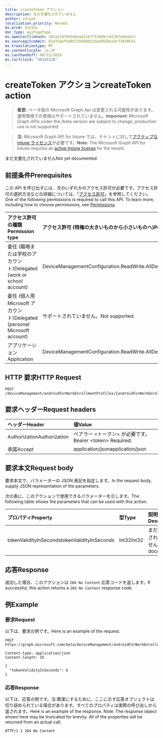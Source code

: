 ```yaml
---
title: createToken アクション
description: まだ文書化されていません
author: rolyon
localization_priority: Normal
ms.prod: Intune
doc_type: apiPageType
ms.openlocfilehash: 282a21076d5debad2167f319d9cc6226f4db44e3
ms.sourcegitcommit: b5425ebf648572569b032ded5b56e1dcf3830515
ms.translationtype: MT
ms.contentlocale: ja-JP
ms.lasthandoff: 08/13/2019
ms.locfileid: "36325128"
---
```

# <a name="createtoken-action"></a><span data-ttu-id="ece3f-103">createToken アクション</span><span class="sxs-lookup"><span data-stu-id="ece3f-103">createToken action</span></span>

> <span data-ttu-id="ece3f-104">**重要:** ベータ版の Microsoft Graph Api は変更される可能性があります。運用環境での使用はサポートされていません。</span><span class="sxs-lookup"><span data-stu-id="ece3f-104">**Important:** Microsoft Graph APIs under the /beta version are subject to change; production use is not supported.</span></span>

> <span data-ttu-id="ece3f-105">**注:** Microsoft Graph API for Intune では、テナントに対して[アクティブな intune ライセンス](https://go.microsoft.com/fwlink/?linkid=839381)が必要です。</span><span class="sxs-lookup"><span data-stu-id="ece3f-105">**Note:** The Microsoft Graph API for Intune requires an [active Intune license](https://go.microsoft.com/fwlink/?linkid=839381) for the tenant.</span></span>

<span data-ttu-id="ece3f-106">まだ文書化されていません</span><span class="sxs-lookup"><span data-stu-id="ece3f-106">Not yet documented</span></span>

## <a name="prerequisites"></a><span data-ttu-id="ece3f-107">前提条件</span><span class="sxs-lookup"><span data-stu-id="ece3f-107">Prerequisites</span></span>
<span data-ttu-id="ece3f-p101">この API を呼び出すには、次のいずれかのアクセス許可が必要です。アクセス許可の選択方法などの詳細については、「[アクセス許可](/graph/permissions-reference)」を参照してください。</span><span class="sxs-lookup"><span data-stu-id="ece3f-p101">One of the following permissions is required to call this API. To learn more, including how to choose permissions, see [Permissions](/graph/permissions-reference).</span></span>

|<span data-ttu-id="ece3f-110">アクセス許可の種類</span><span class="sxs-lookup"><span data-stu-id="ece3f-110">Permission type</span></span>|<span data-ttu-id="ece3f-111">アクセス許可 (特権の大きいものから小さいものへ)</span><span class="sxs-lookup"><span data-stu-id="ece3f-111">Permissions (from most to least privileged)</span></span>|
|:---|:---|
|<span data-ttu-id="ece3f-112">委任 (職場または学校のアカウント)</span><span class="sxs-lookup"><span data-stu-id="ece3f-112">Delegated (work or school account)</span></span>|<span data-ttu-id="ece3f-113">DeviceManagementConfiguration.ReadWrite.All</span><span class="sxs-lookup"><span data-stu-id="ece3f-113">DeviceManagementConfiguration.ReadWrite.All</span></span>|
|<span data-ttu-id="ece3f-114">委任 (個人用 Microsoft アカウント)</span><span class="sxs-lookup"><span data-stu-id="ece3f-114">Delegated (personal Microsoft account)</span></span>|<span data-ttu-id="ece3f-115">サポートされていません。</span><span class="sxs-lookup"><span data-stu-id="ece3f-115">Not supported.</span></span>|
|<span data-ttu-id="ece3f-116">アプリケーション</span><span class="sxs-lookup"><span data-stu-id="ece3f-116">Application</span></span>|<span data-ttu-id="ece3f-117">DeviceManagementConfiguration.ReadWrite.All</span><span class="sxs-lookup"><span data-stu-id="ece3f-117">DeviceManagementConfiguration.ReadWrite.All</span></span>|

## <a name="http-request"></a><span data-ttu-id="ece3f-118">HTTP 要求</span><span class="sxs-lookup"><span data-stu-id="ece3f-118">HTTP Request</span></span>
<!-- {
  "blockType": "ignored"
}
-->
``` http
POST /deviceManagement/androidForWorkEnrollmentProfiles/{androidForWorkEnrollmentProfileId}/createToken
```

## <a name="request-headers"></a><span data-ttu-id="ece3f-119">要求ヘッダー</span><span class="sxs-lookup"><span data-stu-id="ece3f-119">Request headers</span></span>
|<span data-ttu-id="ece3f-120">ヘッダー</span><span class="sxs-lookup"><span data-stu-id="ece3f-120">Header</span></span>|<span data-ttu-id="ece3f-121">値</span><span class="sxs-lookup"><span data-stu-id="ece3f-121">Value</span></span>|
|:---|:---|
|<span data-ttu-id="ece3f-122">Authorization</span><span class="sxs-lookup"><span data-stu-id="ece3f-122">Authorization</span></span>|<span data-ttu-id="ece3f-123">ベアラー &lt;トークン&gt; が必要です。</span><span class="sxs-lookup"><span data-stu-id="ece3f-123">Bearer &lt;token&gt; Required.</span></span>|
|<span data-ttu-id="ece3f-124">承諾</span><span class="sxs-lookup"><span data-stu-id="ece3f-124">Accept</span></span>|<span data-ttu-id="ece3f-125">application/json</span><span class="sxs-lookup"><span data-stu-id="ece3f-125">application/json</span></span>|

## <a name="request-body"></a><span data-ttu-id="ece3f-126">要求本文</span><span class="sxs-lookup"><span data-stu-id="ece3f-126">Request body</span></span>
<span data-ttu-id="ece3f-127">要求本文で、パラメーターの JSON 表記を指定します。</span><span class="sxs-lookup"><span data-stu-id="ece3f-127">In the request body, supply JSON representation of the parameters.</span></span>

<span data-ttu-id="ece3f-128">次の表に、このアクションで使用できるパラメーターを示します。</span><span class="sxs-lookup"><span data-stu-id="ece3f-128">The following table shows the parameters that can be used with this action.</span></span>

|<span data-ttu-id="ece3f-129">プロパティ</span><span class="sxs-lookup"><span data-stu-id="ece3f-129">Property</span></span>|<span data-ttu-id="ece3f-130">型</span><span class="sxs-lookup"><span data-stu-id="ece3f-130">Type</span></span>|<span data-ttu-id="ece3f-131">説明</span><span class="sxs-lookup"><span data-stu-id="ece3f-131">Description</span></span>|
|:---|:---|:---|
|<span data-ttu-id="ece3f-132">tokenValidityInSeconds</span><span class="sxs-lookup"><span data-stu-id="ece3f-132">tokenValidityInSeconds</span></span>|<span data-ttu-id="ece3f-133">Int32</span><span class="sxs-lookup"><span data-stu-id="ece3f-133">Int32</span></span>|<span data-ttu-id="ece3f-134">まだ文書化されていません</span><span class="sxs-lookup"><span data-stu-id="ece3f-134">Not yet documented</span></span>|



## <a name="response"></a><span data-ttu-id="ece3f-135">応答</span><span class="sxs-lookup"><span data-stu-id="ece3f-135">Response</span></span>
<span data-ttu-id="ece3f-136">成功した場合、このアクションは `204 No Content` 応答コードを返します。</span><span class="sxs-lookup"><span data-stu-id="ece3f-136">If successful, this action returns a `204 No Content` response code.</span></span>

## <a name="example"></a><span data-ttu-id="ece3f-137">例</span><span class="sxs-lookup"><span data-stu-id="ece3f-137">Example</span></span>

### <a name="request"></a><span data-ttu-id="ece3f-138">要求</span><span class="sxs-lookup"><span data-stu-id="ece3f-138">Request</span></span>
<span data-ttu-id="ece3f-139">以下は、要求の例です。</span><span class="sxs-lookup"><span data-stu-id="ece3f-139">Here is an example of the request.</span></span>
``` http
POST https://graph.microsoft.com/beta/deviceManagement/androidForWorkEnrollmentProfiles/{androidForWorkEnrollmentProfileId}/createToken

Content-type: application/json
Content-length: 35

{
  "tokenValidityInSeconds": 6
}
```

### <a name="response"></a><span data-ttu-id="ece3f-140">応答</span><span class="sxs-lookup"><span data-stu-id="ece3f-140">Response</span></span>
<span data-ttu-id="ece3f-p102">以下は、応答の例です。注:簡潔にするために、ここに示す応答オブジェクトは切り詰められている場合があります。すべてのプロパティは実際の呼び出しから返されます。</span><span class="sxs-lookup"><span data-stu-id="ece3f-p102">Here is an example of the response. Note: The response object shown here may be truncated for brevity. All of the properties will be returned from an actual call.</span></span>
``` http
HTTP/1.1 204 No Content
```






